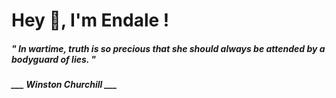 <h1 title="head"> Hey 👋, I'm Endale !</h1>

**<h5><i>" In wartime, truth is so precious that she should always be attended by a bodyguard of lies. "</i></h5>**

*<b>___ Winston Churchill ___</b>*
